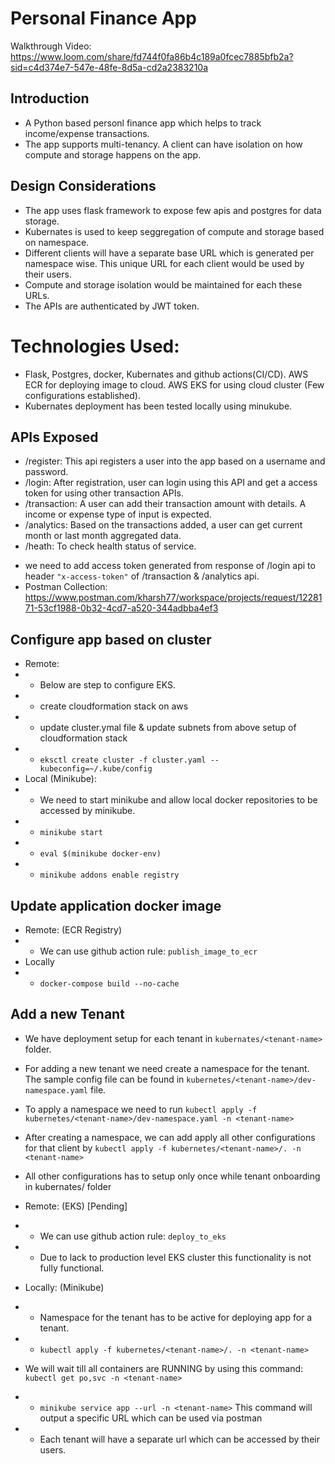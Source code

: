 # Personal Finance App

Walkthrough Video: https://www.loom.com/share/fd744f0fa86b4c189a0fcec7885bfb2a?sid=c4d374e7-547e-48fe-8d5a-cd2a2383210a

## Introduction
- A Python based personl finance app which helps to track income/expense transactions.
- The app supports multi-tenancy. A client can have isolation on how compute and storage happens on the app.

## Design Considerations
- The app uses flask framework to expose few apis and postgres for data storage.
- Kubernates is used to keep seggregation of compute and storage based on namespace.
- Different clients will have a separate base URL which is generated per namespace wise. This unique URL for each client would be used by their users.
- Compute and storage isolation would be maintained for each these URLs.
- The APIs are authenticated by JWT token.

# Technologies Used:
- Flask, Postgres, docker, Kubernates and github actions(CI/CD). AWS ECR for deploying image to cloud. AWS EKS for using cloud cluster (Few configurations established).
- Kubernates deployment has been tested locally using minukube. 

## APIs Exposed
- /register: This api registers a user into the app based on a username and password.
- /login: After registration, user can login using this API and get a access token for using other transaction APIs.
- /transaction: A user can add their transaction amount with details. A income or expense type of input is expected.
- /analytics: Based on the transactions added, a user can get current month or last month aggregated data.
- /heath: To check health status of service.
* we need to add access token generated from response of /login api to header `"x-access-token"` of /transaction & /analytics api.
* Postman Collection: https://www.postman.com/kharsh77/workspace/projects/request/1228171-53cf1988-0b32-4cd7-a520-344adbba4ef3

## Configure app based on cluster
- Remote:
- - Below are step to configure EKS. 
- - create cloudformation stack on aws 
- - update cluster.ymal file & update subnets from above setup of cloudformation stack
- - `eksctl create cluster -f cluster.yaml --kubeconfig=~/.kube/config`        
- Local (Minikube):
- - We need to start minikube and allow local docker repositories to be accessed by minikube.
- - `minikube start`
- - `eval $(minikube docker-env)`
- - `minikube addons enable registry`

## Update application docker image
- Remote: (ECR Registry)
- - We can use github action rule: `publish_image_to_ecr` 
- Locally
- -  `docker-compose build --no-cache`

## Add a new Tenant
- We have deployment setup for each tenant in `kubernates/<tenant-name>` folder.
- For adding a new tenant we need create a namespace for the tenant. The sample config file can be found in `kubernetes/<tenant-name>/dev-namespace.yaml` file.
- To apply a namespace we need to run `kubectl apply -f kubernetes/<tenant-name>/dev-namespace.yaml -n <tenant-name>`
- After creating a namespace, we can add apply all other configurations for that client by `kubectl apply -f kubernetes/<tenant-name>/. -n <tenant-name>`
- All other configurations has to setup only once while tenant onboarding in kubernates/<tenant-name> folder

- Remote: (EKS) [Pending]
- - We can use github action rule: `deploy_to_eks`
- - Due to lack to production level EKS cluster this functionality is not fully functional.
- Locally: (Minikube) 
- - Namespace for the tenant has to be active for deploying app for a tenant.
- - `kubectl apply -f kubernetes/<tenant-name>/. -n <tenant-name> `
- We will wait till all containers are RUNNING by using this command: `kubectl get po,svc -n <tenant-name>`
- - `minikube service app --url -n <tenant-name>` This command will output a specific URL which can be used via postman
- - Each tenant will have a separate url which can be accessed by their users.




